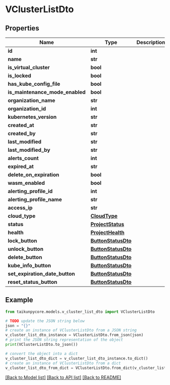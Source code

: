 # VClusterListDto


## Properties

Name | Type | Description | Notes
------------ | ------------- | ------------- | -------------
**id** | **int** |  | 
**name** | **str** |  | 
**is_virtual_cluster** | **bool** |  | 
**is_locked** | **bool** |  | 
**has_kube_config_file** | **bool** |  | 
**is_maintenance_mode_enabled** | **bool** |  | 
**organization_name** | **str** |  | 
**organization_id** | **int** |  | 
**kubernetes_version** | **str** |  | 
**created_at** | **str** |  | 
**created_by** | **str** |  | 
**last_modified** | **str** |  | 
**last_modified_by** | **str** |  | 
**alerts_count** | **int** |  | 
**expired_at** | **str** |  | 
**delete_on_expiration** | **bool** |  | 
**wasm_enabled** | **bool** |  | 
**alerting_profile_id** | **int** |  | 
**alerting_profile_name** | **str** |  | 
**access_ip** | **str** |  | 
**cloud_type** | [**CloudType**](CloudType.md) |  | 
**status** | [**ProjectStatus**](ProjectStatus.md) |  | 
**health** | [**ProjectHealth**](ProjectHealth.md) |  | 
**lock_button** | [**ButtonStatusDto**](ButtonStatusDto.md) |  | 
**unlock_button** | [**ButtonStatusDto**](ButtonStatusDto.md) |  | 
**delete_button** | [**ButtonStatusDto**](ButtonStatusDto.md) |  | 
**kube_info_button** | [**ButtonStatusDto**](ButtonStatusDto.md) |  | 
**set_expiration_date_button** | [**ButtonStatusDto**](ButtonStatusDto.md) |  | 
**reset_status_button** | [**ButtonStatusDto**](ButtonStatusDto.md) |  | 

## Example

```python
from taikunpycore.models.v_cluster_list_dto import VClusterListDto

# TODO update the JSON string below
json = "{}"
# create an instance of VClusterListDto from a JSON string
v_cluster_list_dto_instance = VClusterListDto.from_json(json)
# print the JSON string representation of the object
print(VClusterListDto.to_json())

# convert the object into a dict
v_cluster_list_dto_dict = v_cluster_list_dto_instance.to_dict()
# create an instance of VClusterListDto from a dict
v_cluster_list_dto_from_dict = VClusterListDto.from_dict(v_cluster_list_dto_dict)
```
[[Back to Model list]](../README.md#documentation-for-models) [[Back to API list]](../README.md#documentation-for-api-endpoints) [[Back to README]](../README.md)


